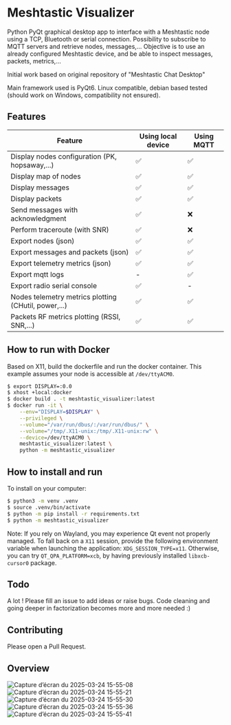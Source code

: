 # Meshtastic Visualizer
Python PyQt graphical desktop app to interface with a Meshtastic node using a TCP, Bluetooth or serial connection. Possibility to subscribe to MQTT servers and retrieve nodes, messages,...
Objective is to use an already configured Meshtastic device, and be able to inspect messages, packets, metrics,...

Initial work based on original repository of "Meshtastic Chat Desktop"

Main framework used is PyQt6.
Linux compatible, debian based tested (should work on Windows, compatibility not ensured).

## Features
| Feature | Using local device | Using MQTT |
|---|---|---|
| Display nodes configuration (PK, hopsaway,...)|✅|✅|
| Display map of nodes |✅|✅|
| Display messages |✅|✅|
| Display packets |✅|✅|
| Send messages with acknowledgment|✅|❌|
| Perform traceroute (with SNR)|✅|❌|
| Export nodes (json) |✅|✅|
| Export messages and packets (json) |✅|✅|
| Export telemetry metrics (json) |✅|✅|
| Export mqtt logs |-|✅|
| Export radio serial console |✅|-|
| Nodes telemetry metrics plotting (CHutil, power,...) |✅|✅|
| Packets RF metrics plotting (RSSI, SNR,...) |✅|✅|

## How to run with Docker

Based on X11, build the dockerfile and run the docker container. This example assumes your node is accessible at `/dev/ttyACM0`.
```bash
$ export DISPLAY=:0.0
$ xhost +local:docker
$ docker build . -t meshtastic_visualizer:latest
$ docker run -it \
    --env="DISPLAY=$DISPLAY" \
    --privileged \
    --volume="/var/run/dbus/:/var/run/dbus/" \
    --volume="/tmp/.X11-unix:/tmp/.X11-unix:rw" \
    --device=/dev/ttyACM0 \
    meshtastic_visualizer:latest \
    python -m meshtastic_visualizer
```

## How to install and run

To install on your computer:
```bash
$ python3 -m venv .venv
$ source .venv/bin/activate
$ python -m pip install -r requirements.txt
$ python -m meshtastic_visualizer
```
Note: If you rely on Wayland, you may experience Qt event not properly managed. To fall back on a `X11` session, provide the following environment variable when launching the application: `XDG_SESSION_TYPE=x11`.
Otherwise, you can try `QT_QPA_PLATFORM=xcb`, by having previously installed `libxcb-cursor0` package.


## Todo
A lot ! Please fill an issue to add ideas or raise bugs.
Code cleaning and going deeper in factorization becomes more and more needed :)


## Contributing
Please open a Pull Request.

## Overview
![Capture d’écran du 2025-03-24 15-55-08](https://github.com/user-attachments/assets/f79875b7-8167-46af-95a3-d24ada5dff36)
![Capture d’écran du 2025-03-24 15-55-21](https://github.com/user-attachments/assets/dd2f10ae-442e-4958-ac51-50eafd4b5df1)
![Capture d’écran du 2025-03-24 15-55-30](https://github.com/user-attachments/assets/96f44374-dfa3-4e69-9d7f-a91b8038052b)
![Capture d’écran du 2025-03-24 15-55-36](https://github.com/user-attachments/assets/e16b66d1-79f4-4fc9-8d55-f1000f05ae13)
![Capture d’écran du 2025-03-24 15-55-41](https://github.com/user-attachments/assets/d3e6b9b0-6600-49d9-a034-f38481c4ed42)
